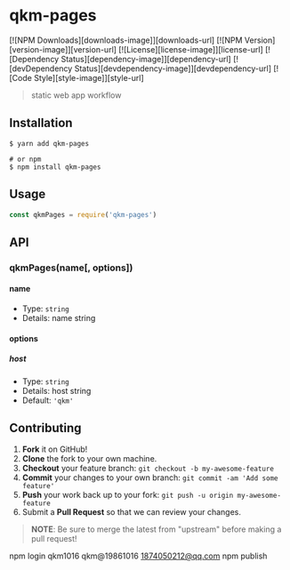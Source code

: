 # qkm-pages

[![NPM Downloads][downloads-image]][downloads-url]
[![NPM Version][version-image]][version-url]
[![License][license-image]][license-url]
[![Dependency Status][dependency-image]][dependency-url]
[![devDependency Status][devdependency-image]][devdependency-url]
[![Code Style][style-image]][style-url]

> static web app workflow

## Installation

```shell
$ yarn add qkm-pages

# or npm
$ npm install qkm-pages
```

## Usage

<!-- TODO: Introduction of API use -->

```javascript
const qkmPages = require('qkm-pages')
```

## API

<!-- TODO: Introduction of API -->

### qkmPages(name[, options])

#### name

- Type: `string`
- Details: name string

#### options

##### host

- Type: `string`
- Details: host string
- Default: `'qkm'`

## Contributing

1. **Fork** it on GitHub!
2. **Clone** the fork to your own machine.
3. **Checkout** your feature branch: `git checkout -b my-awesome-feature`
4. **Commit** your changes to your own branch: `git commit -am 'Add some feature'`
5. **Push** your work back up to your fork: `git push -u origin my-awesome-feature`
6. Submit a **Pull Request** so that we can review your changes.

> **NOTE**: Be sure to merge the latest from "upstream" before making a pull request!


npm login
qkm1016
qkm@19861016
1874050212@qq.com
npm publish